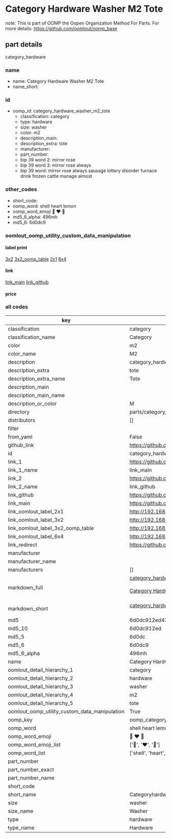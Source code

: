 # Category Hardware Washer M2 Tote  

note: This is part of OOMP the Oopen Organization Method For Parts. For more details: https://github.com/oomlout/oomp_base

##  part details
  



category_hardware



### name
* name: Category Hardware Washer M2 Tote
* name_short: 
### id
* oomp_id: category_hardware_washer_m2_tote
  * classification: category
  * type: hardware
  * size: washer
  * color: m2
  * description_main: 
  * description_extra: tote
  * manufacturer: 
  * part_number: 
  * bip 39 word 2: mirror rose
  * bip 39 word 3: mirror rose always
  * bip 39 word: mirror rose always sausage lottery disorder furnace drink frozen cattle manage almost

### other_codes
* short_code: 
* oomp_word: shell heart lemon
* oomp_word_emoji :shell: :heart: :lemon:
* md5_6_alpha: 496mh
* md5_6: 6d0dc9






### oomlout_oomp_utility_custom_data_manipulation
#### label print
[3x2](http://192.168.1.245:1112/?label=oomp%20496mh)
[3x2_oomp_table](http://192.168.1.108:1112/?label=oomp%20496mh)
[2x1](http://192.168.1.242:1112/?label=oomp%20496mh)
[6x4](http://192.168.1.55:1112/?label=oomp%20496mh)    

#### link

[link_main](https://github.com/oomlout/oomlout_oomp_version_1_messy/tree/main/parts/category_hardware_washer_m2_tote) [link_github](https://github.com/oomlout/oomlout_oomp_version_1_messy/tree/main/parts/category_hardware_washer_m2_tote)                             

#### price







### all codes 
| key | value |  
| --- | --- |  
| classification | category |  
| classification_name | Category |  
| color | m2 |  
| color_name | M2 |  
| description | category_hardware |  
| description_extra | tote |  
| description_extra_name | Tote |  
| description_main |  |  
| description_main_name |  |  
| description_or_color | M  |  
| directory | parts/category_hardware_washer_m2_tote |  
| distributors | [] |  
| filter |  |  
| from_yaml | False |  
| github_link | https://github.com/oomlout/oomlout_oomp_part_src/tree/main/parts/category_hardware_washer_m2_tote |  
| id | category_hardware_washer_m2_tote |  
| link_1 | https://github.com/oomlout/oomlout_oomp_version_1_messy/tree/main/parts/category_hardware_washer_m2_tote |  
| link_1_name | link_main |  
| link_2 | https://github.com/oomlout/oomlout_oomp_version_1_messy/tree/main/parts/category_hardware_washer_m2_tote |  
| link_2_name | link_github |  
| link_github | https://github.com/oomlout/oomlout_oomp_version_1_messy/tree/main/parts/category_hardware_washer_m2_tote |  
| link_main | https://github.com/oomlout/oomlout_oomp_version_1_messy/tree/main/parts/category_hardware_washer_m2_tote |  
| link_oomlout_label_2x1 | http://192.168.1.242:1112/?label=oomp%20496mh |  
| link_oomlout_label_3x2 | http://192.168.1.245:1112/?label=oomp%20496mh |  
| link_oomlout_label_3x2_oomp_table | http://192.168.1.108:1112/?label=oomp%20496mh |  
| link_oomlout_label_6x4 | http://192.168.1.55:1112/?label=oomp%20496mh |  
| link_redirect | https://github.com/oomlout/oomlout_oomp_version_1_messy/tree/main/parts/category_hardware_washer_m2_tote |  
| manufacturer |  |  
| manufacturer_name |  |  
| manufacturers | [] |  
| markdown_full | [category_hardware_washer_m2_tote](none)<br>[](none)<br>[Category Hardware Washer M2 Tote](none)<br><br> |  
| markdown_short | [category_hardware_washer_m2_tote](none)<br><br> |  
| md5 | 6d0dc912ed430bc8fdc20bfa0f2f046c |  
| md5_10 | 6d0dc912ed |  
| md5_5 | 6d0dc |  
| md5_6 | 6d0dc9 |  
| md5_6_alpha | 496mh |  
| name | Category Hardware Washer M2 Tote |  
| oomlout_detail_hierarchy_1 | category |  
| oomlout_detail_hierarchy_2 | hardware |  
| oomlout_detail_hierarchy_3 | washer |  
| oomlout_detail_hierarchy_4 | m2 |  
| oomlout_detail_hierarchy_5 | tote |  
| oomlout_oomp_utility_custom_data_manipulation | True |  
| oomp_key | oomp_category_hardware_washer_m2_tote |  
| oomp_word | shell heart lemon |  
| oomp_word_emoji | :shell: :heart: :lemon: |  
| oomp_word_emoji_list | [':shell:', ':heart:', ':lemon:'] |  
| oomp_word_list | ['shell', 'heart', 'lemon'] |  
| part_number |  |  
| part_number_exact |  |  
| part_number_name |  |  
| short_code |  |  
| short_name | Categoryhardware |  
| size | washer |  
| size_name | Washer |  
| type | hardware |  
| type_name | Hardware |  

